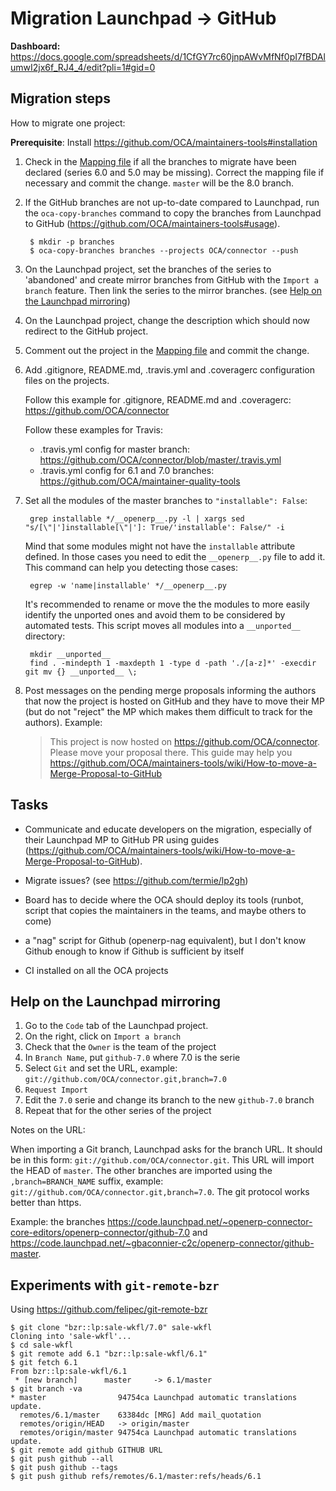 # Migration Launchpad → GitHub

**Dashboard:** https://docs.google.com/spreadsheets/d/1CfGY7rc60jnpAWvMfNf0pI7fBDAlumwI2jx6f_RJ4_4/edit?pli=1#gid=0

## Migration steps

How to migrate one project:

**Prerequisite**: Install https://github.com/OCA/maintainers-tools#installation

1. Check in the [Mapping  file](https://github.com/OCA/maintainers-tools/blob/master/tools/branches.yaml) if all the branches to migrate have been declared (series 6.0 and 5.0 may be missing). Correct the mapping file if necessary and commit the change. `master` will be the 8.0 branch.

2. If the GitHub branches are not up-to-date compared to Launchpad, run the `oca-copy-branches` command to copy the branches from Launchpad to GitHub (https://github.com/OCA/maintainers-tools#usage).

        $ mkdir -p branches
        $ oca-copy-branches branches --projects OCA/connector --push

3. On the Launchpad project, set the branches of the series to 'abandoned' and create mirror branches from GitHub with the `Import a branch` feature. Then link the series to the mirror branches. (see [Help on the Launchpad mirroring](#help-on-the-launchpad-mirroring))

4. On the Launchpad project, change the description which should now redirect to the GitHub project.

5. Comment out the project in the [Mapping  file](https://github.com/OCA/maintainers-tools/blob/master/tools/branches.yaml) and commit the change.

6. Add .gitignore, README.md, .travis.yml and .coveragerc configuration files on the projects. 

   Follow this example for .gitignore, README.md and .coveragerc: https://github.com/OCA/connector

   Follow these examples for Travis:
   * .travis.yml config for master branch: https://github.com/OCA/connector/blob/master/.travis.yml
   * .travis.yml config for 6.1 and 7.0 branches: https://github.com/OCA/maintainer-quality-tools

7. Set all the modules of the master branches to `"installable": False`:

        grep installable */__openerp__.py -l | xargs sed  "s/[\"|']installable[\"|']: True/'installable': False/" -i

    Mind that some modules might not have the `installable` attribute defined. In those cases you need to edit the `__openerp__.py` file to add it. This command can help you detecting those cases:

        egrep -w 'name|installable' */__openerp__.py

    It's recommended to rename or move the the modules to more easily identify the unported ones and avoid them to be considered by automated tests.
    This script moves all modules into a `__unported__` directory:

        mkdir __unported__
        find . -mindepth 1 -maxdepth 1 -type d -path './[a-z]*' -execdir git mv {} __unported__ \;

8. Post messages on the pending merge proposals informing the authors that now the project is hosted on GitHub and they have to move their MP (but do not "reject" the MP which makes them difficult to track for the authors). Example:

    > This project is now hosted on https://github.com/OCA/connector. Please move your proposal there. This guide may help you https://github.com/OCA/maintainers-tools/wiki/How-to-move-a-Merge-Proposal-to-GitHub


## Tasks

* Communicate and educate developers on the migration, especially of their Launchpad MP to GitHub PR using guides (https://github.com/OCA/maintainers-tools/wiki/How-to-move-a-Merge-Proposal-to-GitHub).

* Migrate issues? (see https://github.com/termie/lp2gh)

* Board has to decide where the OCA should deploy its tools (runbot, script that copies the maintainers in the teams, and maybe others to come)

* a "nag" script for Github (openerp-nag equivalent), but I don't know
Github enough to know if Github is sufficient by itself

* CI installed on all the OCA projects

## Help on the Launchpad mirroring

1. Go to the `Code` tab of the Launchpad project.
1. On the right, click on `Import a branch`
1. Check that the `Owner` is the team of the project
1. In `Branch Name`, put `github-7.0` where 7.0 is the serie
1. Select `Git` and set the URL, example: `git://github.com/OCA/connector.git,branch=7.0`
1. `Request Import`
1. Edit the `7.0` serie and change its branch to the new `github-7.0` branch
1. Repeat that for the other series of the project

Notes on the URL:

When importing a Git branch, Launchpad asks for the branch URL.
It should be in this form: `git://github.com/OCA/connector.git`.
This URL will import the HEAD of `master`. The other branches are imported using the `,branch=BRANCH_NAME` suffix, example: `git://github.com/OCA/connector.git,branch=7.0`.
The git protocol works better than https.

Example: the branches https://code.launchpad.net/~openerp-connector-core-editors/openerp-connector/github-7.0 and https://code.launchpad.net/~gbaconnier-c2c/openerp-connector/github-master.


## Experiments with `git-remote-bzr`

Using https://github.com/felipec/git-remote-bzr

    $ git clone "bzr::lp:sale-wkfl/7.0" sale-wkfl
    Cloning into 'sale-wkfl'...
    $ cd sale-wkfl 
    $ git remote add 6.1 "bzr::lp:sale-wkfl/6.1"                                       
    $ git fetch 6.1
    From bzr::lp:sale-wkfl/6.1
     * [new branch]      master     -> 6.1/master
    $ git branch -va
    * master                94754ca Launchpad automatic translations update.
      remotes/6.1/master    63384dc [MRG] Add mail_quotation
      remotes/origin/HEAD   -> origin/master
      remotes/origin/master 94754ca Launchpad automatic translations update.
    $ git remote add github GITHUB URL
    $ git push github --all
    $ git push github --tags
    $ git push github refs/remotes/6.1/master:refs/heads/6.1